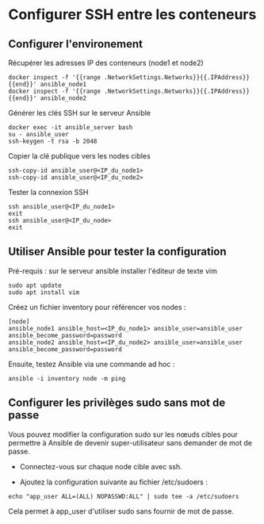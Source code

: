# Configurer SSH entre les conteneurs



## Configurer l'environement



 Récupérer les adresses IP des conteneurs (node1 et node2)
```
docker inspect -f '{{range .NetworkSettings.Networks}}{{.IPAddress}}{{end}}' ansible_node1 
docker inspect -f '{{range .NetworkSettings.Networks}}{{.IPAddress}}{{end}}' ansible_node2
```
Générer les clés SSH sur le serveur Ansible
```
docker exec -it ansible_server bash
su - ansible_user 
ssh-keygen -t rsa -b 2048

```
Copier la clé publique vers les nodes cibles
```
ssh-copy-id ansible_user@<IP_du_node1>
ssh-copy-id ansible_user@<IP_du_node2>
```
Tester la connexion SSH
```
ssh ansible_user@<IP_du_node1>
exit
ssh ansible_user@<IP_du_node>
exit
```

## Utiliser Ansible pour tester la configuration



Pré-requis : sur le serveur ansible installer l'éditeur de texte vim

```
sudo apt update
sudo apt install vim
```
Créez un fichier inventory pour référencer vos nodes :

```
[node] 
ansible_node1 ansible_host=<IP_du_node1> ansible_user=ansible_user ansible_become_password=password
ansible_node2 ansible_host=<IP_du_node2> ansible_user=ansible_user ansible_become_password=password

```
Ensuite, testez Ansible via une commande ad hoc :
```
ansible -i inventory node -m ping
```
## Configurer les privilèges sudo sans mot de passe
Vous pouvez modifier la configuration sudo sur les nœuds cibles pour permettre à Ansible de devenir super-utilisateur sans demander de mot de passe.

- Connectez-vous sur chaque node cible avec ssh.

- Ajoutez la configuration suivante au fichier /etc/sudoers :
```
echo "app_user ALL=(ALL) NOPASSWD:ALL" | sudo tee -a /etc/sudoers
```
Cela permet à app_user d'utiliser sudo sans fournir de mot de passe.
